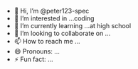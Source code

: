 - 👋 Hi, I’m @peter123-spec
- 👀 I’m interested in ...coding
- 🌱 I’m currently learning ...at high school
- 💞️ I’m looking to collaborate on ...
- 📫 How to reach me ...
- 😄 Pronouns: ...
- ⚡ Fun fact: ...

<!---
peter123-spec/peter123-spec is a ✨ special ✨ repository because its `README.md` (this file) appears on your GitHub profile.
You can click the Preview link to take a look at your changes.
--->
